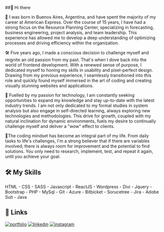 ##👋 Hi there 

📍 I was born in Buenos Aires, Argentina, and have spent the majority of my career at American Express. Over the course of 15 years, I have had a strong focus on the Resource Planning Center, specializing in forecasting, business engineering, project analysis, and team leadership. This experience has allowed me to develop a deep understanding of optimizing processes and driving efficiency within the organization.

🛠 Five years ago, I made a conscious decision to challenge myself and reignite an old passion from my past. That's when I dove back into the world of frontend development. With a renewed sense of purpose, I dedicated myself to honing my skills in usability and pixel-perfect design. Drawing from my previous experience, I seamlessly transitioned into this role and quickly found myself immersed in the art of coding and creating visually stunning websites and applications.

🚀 Fuelled by my passion for technology, I am constantly seeking opportunities to expand my knowledge and stay up-to-date with the latest industry trends. I am not only dedicated to my formal studies in system analysis but also engage in self-directed learning, always exploring new technologies and methodologies. This drive for growth, coupled with my natural inclination for dynamic environments, fuels my desire to continually challenge myself and deliver a "wow" effect to clients.

🌟The coding mindset has become an integral part of my life. From daily tasks to life's challenges, I'm a strong believer that if there are variables involved, there is always room for improvement and the potential to find solutions. You only need to research, implement, test, and repeat it again, until you achieve your goal.

## 🛠 My Skills
HTML - CSS - SASS - Javascript - ReactJS - Wordpress - Divi - Jquery - Bootstrap - PHP - MySql - Git - Azure - Bitbicket - Sorucetree - Jira - Adobe Suit - Java

## 🔗 Links

[![portfolio](https://img.shields.io/badge/my_portfolio-000?style=for-the-badge&logo=ko-fi&logoColor=white)](https://www.giorgioruanova.com/)
[![linkedin](https://img.shields.io/badge/linkedin-0A66C2?style=for-the-badge&logo=linkedin&logoColor=white)](https://www.linkedin.com/in/ruanovajorge/)
[![instagram](https://img.shields.io/badge/instagram-ff9400?style=for-the-badge&logo=instagram&logoColor=white)](https://www.instagram.com/gioruanova.dev/)
